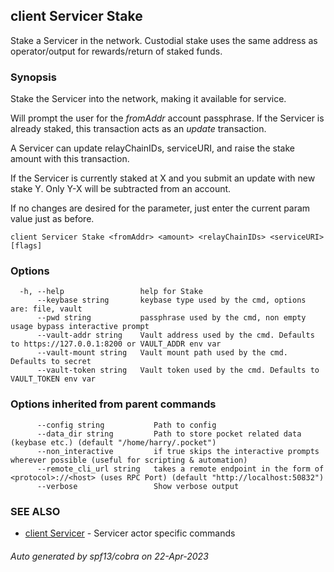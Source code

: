 ## client Servicer Stake

Stake a Servicer in the network. Custodial stake uses the same address as operator/output for rewards/return of staked funds.

### Synopsis

Stake the Servicer into the network, making it available for service.

Will prompt the user for the *fromAddr* account passphrase. If the Servicer is already staked, this transaction acts as an *update* transaction.

A Servicer can update relayChainIDs, serviceURI, and raise the stake amount with this transaction.

If the Servicer is currently staked at X and you submit an update with new stake Y. Only Y-X will be subtracted from an account.

If no changes are desired for the parameter, just enter the current param value just as before.

```
client Servicer Stake <fromAddr> <amount> <relayChainIDs> <serviceURI> [flags]
```

### Options

```
  -h, --help                 help for Stake
      --keybase string       keybase type used by the cmd, options are: file, vault
      --pwd string           passphrase used by the cmd, non empty usage bypass interactive prompt
      --vault-addr string    Vault address used by the cmd. Defaults to https://127.0.0.1:8200 or VAULT_ADDR env var
      --vault-mount string   Vault mount path used by the cmd. Defaults to secret
      --vault-token string   Vault token used by the cmd. Defaults to VAULT_TOKEN env var
```

### Options inherited from parent commands

```
      --config string           Path to config
      --data_dir string         Path to store pocket related data (keybase etc.) (default "/home/harry/.pocket")
      --non_interactive         if true skips the interactive prompts wherever possible (useful for scripting & automation)
      --remote_cli_url string   takes a remote endpoint in the form of <protocol>://<host> (uses RPC Port) (default "http://localhost:50832")
      --verbose                 Show verbose output
```

### SEE ALSO

* [client Servicer](client_Servicer.md)	 - Servicer actor specific commands

###### Auto generated by spf13/cobra on 22-Apr-2023
